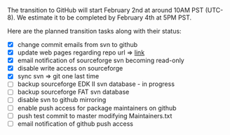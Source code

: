 
The transition to GitHub will start February 2nd at around 10AM PST
(UTC-8). We estimate it to be completed by February 4th at 5PM PST.

Here are the planned transition tasks along with their status:

* [x] change commit emails from svn to github
* [x] update web pages regarding repo url =>
      [link](http://www.tianocore.org/edk2/source.html)
* [x] email notification of sourceforge svn becoming read-only
* [x] disable write access on sourceforge
* [x] sync svn => git one last time
* [ ] backup sourceforge EDK II svn database - in progress
* [ ] backup sourceforge FAT svn database
* [ ] disable svn to github mirroring
* [ ] enable push access for package maintainers on github
* [ ] push test commit to master modifying Maintainers.txt
* [ ] email notification of github push access
